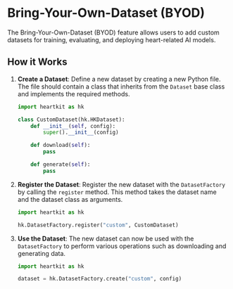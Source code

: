 # Bring-Your-Own-Dataset (BYOD)

The Bring-Your-Own-Dataset (BYOD) feature allows users to add custom datasets for training, evaluating, and deploying heart-related AI models.

## How it Works

1. **Create a Dataset**: Define a new dataset by creating a new Python file. The file should contain a class that inherits from the `Dataset` base class and implements the required methods.

    ```python
    import heartkit as hk

    class CustomDataset(hk.HKDataset):
        def __init__(self, config):
            super().__init__(config)

        def download(self):
            pass

        def generate(self):
            pass
    ```

2. **Register the Dataset**: Register the new dataset with the `DatasetFactory` by calling the `register` method. This method takes the dataset name and the dataset class as arguments.

    ```python
    import heartkit as hk

    hk.DatasetFactory.register("custom", CustomDataset)
    ```

3. **Use the Dataset**: The new dataset can now be used with the `DatasetFactory` to perform various operations such as downloading and generating data.

    ```python
    import heartkit as hk

    dataset = hk.DatasetFactory.create("custom", config)
    ```
